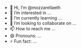 - 👋 Hi, I’m @mozzarellaeth
- 👀 I’m interested in ...
- 🌱 I’m currently learning ...
- 💞️ I’m looking to collaborate on ...
- 📫 How to reach me ...
- 😄 Pronouns: ...
- ⚡ Fun fact: ...

<!---
mozzarellaeth/mozzarellaeth is a ✨ special ✨ repository because its `README.md` (this file) appears on your GitHub profile.
You can click the Preview link to take a look at your changes.
--->
